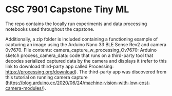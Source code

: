 # CSC 7901 Capstone Tiny ML
The repo contains the locally run experiments and data processing notebooks used throughout the capstone.

Additionally, a zip folder is included containing a functioning example of capturing an image using the Arduino Nano 33 BLE Sense Rev2 and camera 0v7670.
File contents:
camera_capture_w_processing_Ov7670: Arduino sketch
process_camera_data: code that runs on a third-party tool that decodes serialized captured data by the camera and displays it (refer to this link to download third-party app called Processing: https://processing.org/download). The third-party app was discovered from this tutorial on running camera capture (https://blog.arduino.cc/2020/06/24/machine-vision-with-low-cost-camera-modules/). 
